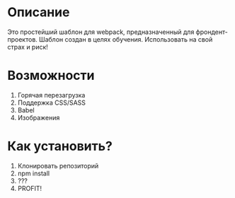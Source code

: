 # Описание
Это простейший шаблон для webpack, предназначенный для фрондент-проектов. Шаблон создан в целях обучения. Использовать на свой страх и риск!

# Возможности
1. Горячая перезагрузка
2. Поддержка CSS/SASS
3. Babel
4. Изображения

# Как установить?
1. Клонировать репозиторий
2. npm install
3. ???
4. PROFIT!